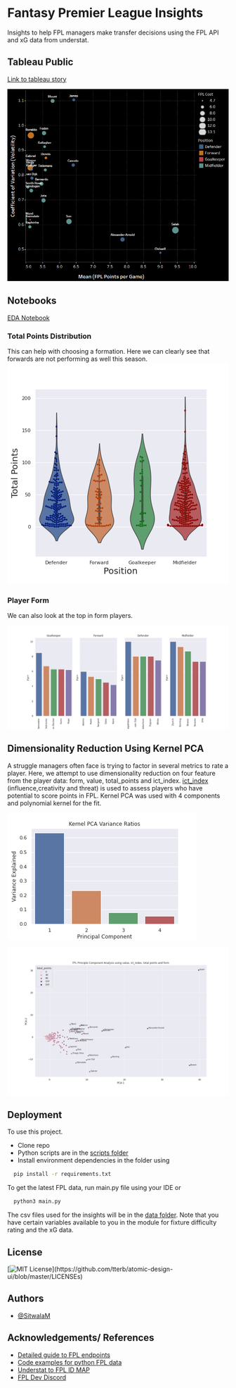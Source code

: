 
# Fantasy Premier League Insights

Insights to help FPL managers make transfer decisions using the FPL API and xG data from understat. 
## Tableau Public 

[Link to tableau story](https://public.tableau.com/app/profile/sitwala.mundia/viz/FPLInsightGW1-GW1920212022Season/Story1)

 ![](images/volatility.PNG)
 
 ## Notebooks
 
 [EDA Notebook](https://github.com/SitwalaM/fpl/blob/main/notebooks/fpl_eda.ipynb)
 
 ### Total Points Distribution
 
This can help with choosing a formation. Here we can clearly see that forwards are not performing as well this season.
![total points distribution](https://github.com/SitwalaM/fpl/blob/main/images/points_violin.png)

### Player Form

We can also look at the top in form players.

![form](https://github.com/SitwalaM/fpl/blob/main/images/form_top5.png)

## Dimensionality Reduction Using Kernel PCA

A struggle managers often face is trying to factor in several metrics to rate a player. Here, we attempt to use dimensionality reduction on four feature from the player data: form, value, total_points and ict_index. [ict_index](https://www.premierleague.com/news/65567) (influence,creativity and threat) is used to assess players who have potential to score points in FPL. Kernel PCA was used with 4 components and polynomial kernel for the fit.

![variability](https://github.com/SitwalaM/fpl/blob/main/images/variance_ratios.png)

![PCA Plot](https://github.com/SitwalaM/fpl/blob/main/images/pca_plot.png)

## Deployment

To use this project.
* Clone repo
* Python scripts are in the [scripts folder](https://github.com/SitwalaM/fpl/tree/main/scripts)
* Install environment dependencies in the folder  using

```bash
  pip install -r requirements.txt 
```

To get the latest FPL data, run main.py file using your IDE or
```bash
  python3 main.py
```
The csv files used for the insights will be in the [data folder](https://github.com/SitwalaM/fpl/tree/main/data). Note that you have certain variables available to you in the module for fixture difficulty rating and the xG data.

## License

[![MIT License](https://img.shields.io/apm/l/atomic-design-ui.svg?)](https://github.com/tterb/atomic-design-ui/blob/master/LICENSEs)

## Authors

- [@SitwalaM](https://github.com/SitwalaM)
  
## Acknowledgements/ References

 - [Detailed guide to FPL endpoints](https://medium.com/@frenzelts/fantasy-premier-league-api-endpoints-a-detailed-guide-acbd5598eb19)
 - [Code examples for python FPL data](https://towardsdatascience.com/fantasy-premier-league-value-analysis-python-tutorial-using-the-fpl-api-8031edfe9910)
 - [Understat to FPL ID MAP](https://github.com/ChrisMusson/Football-Datasets)
 - [FPL Dev Discord](https://discord.gg/rEuX54nz)
 

    
